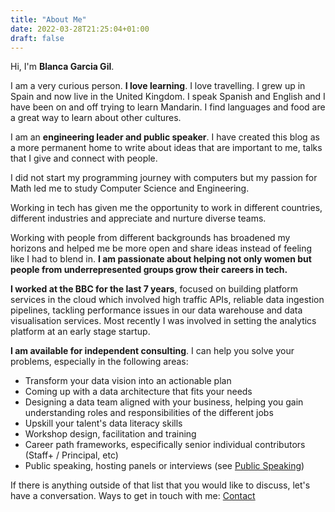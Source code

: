```yaml
---
title: "About Me"
date: 2022-03-28T21:25:04+01:00
draft: false
---
```


Hi, I'm **Blanca Garcia Gil**. 

I am a very curious person. **I love learning**. I love travelling. I grew up in Spain and now live in the United Kingdom. I speak Spanish and English and I have been on and off trying to learn Mandarin. I find languages and food are a great way to learn about other cultures. 

I am an **engineering leader and public speaker**. I have created this blog as a more permanent home to write about ideas that are important to me, talks that I give and connect with people.

I did not start my programming journey with computers but my passion for Math led me to study Computer Science and Engineering.

Working in tech has given me the opportunity to work in different countries, different industries and appreciate and nurture diverse teams. 

Working with people from different backgrounds has broadened my horizons and helped me be more open and share ideas instead of feeling like I had to blend in. **I am passionate about helping not only women but people from underrepresented groups grow their careers in tech.**

**I worked at the BBC for the last 7 years**, focused on building platform services in the cloud which involved high traffic APIs, reliable data ingestion pipelines, tackling performance issues in our data warehouse and data visualisation services. Most recently I was involved in setting the analytics platform at an early stage startup.

**I am available for independent consulting**. I can help you solve your problems, especially in the following areas:
* Transform your data vision into an actionable plan
* Coming up with a data architecture that fits your needs
* Designing a data team aligned with your business, helping you gain understanding roles and responsibilities of the different jobs
* Upskill your talent's data literacy skills
* Workshop design, facilitation and training
* Career path frameworks, especifically senior individual contributors (Staff+ / Principal, etc)
* Public speaking, hosting panels or interviews (see [Public Speaking](../public_speaking))

If there is anything outside of that list that you would like to discuss, let's have a conversation.
Ways to get in touch with me: [Contact](../contact)